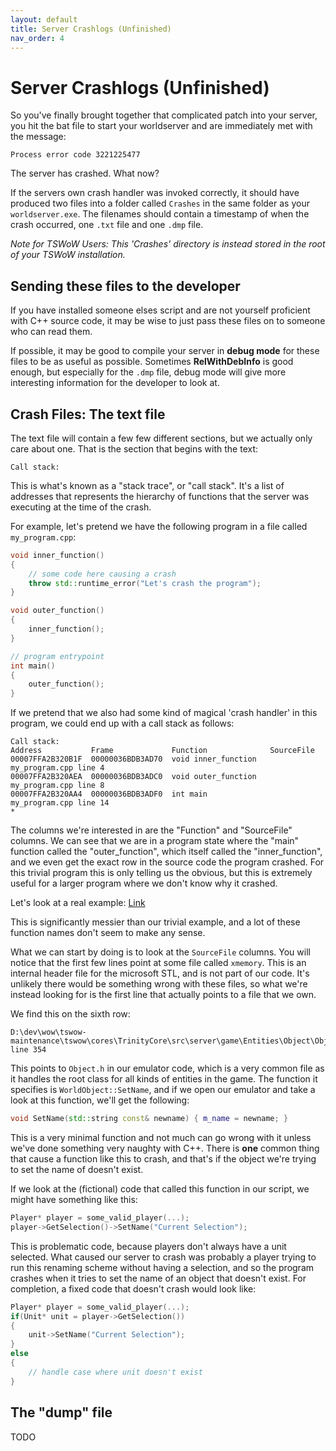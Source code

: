 ```yaml
---
layout: default
title: Server Crashlogs (Unfinished)
nav_order: 4
---
```


# Server Crashlogs (Unfinished)

So you've finally brought together that complicated patch into your server, you hit the bat file to start your worldserver and are immediately met with the message:

```
Process error code 3221225477
```

The server has crashed. What now?

If the servers own crash handler was invoked correctly, it should have produced two files into a folder called `Crashes` in the same folder as your `worldserver.exe`. The filenames should contain a timestamp of when the crash occurred, one `.txt` file and one `.dmp` file.

_Note for TSWoW Users: This 'Crashes' directory is instead stored in the root of your TSWoW installation._

## Sending these files to the developer

If you have installed someone elses script and are not yourself proficient with C++ source code, it may be wise to just pass these files on to someone who can read them.

If possible, it may be good to compile your server in **debug mode** for these files to be as useful as possible. Sometimes **RelWithDebInfo** is good enough, but especially for the `.dmp` file, debug mode will give more interesting information for the developer to look at.

## Crash Files: The text file

The text file will contain a few few different sections, but we actually only care about one. That is the section that begins with the text:

```
Call stack:
```

This is what's known as a "stack trace", or "call stack". It's a list of addresses that represents the hierarchy of functions that the server was executing at the time of the crash.

For example, let's pretend we have the following program in a file called `my_program.cpp`:

```c++
void inner_function()
{
    // some code here causing a crash
    throw std::runtime_error("Let's crash the program");
}

void outer_function()
{
    inner_function();
}

// program entrypoint
int main()
{
    outer_function();
}
```

If we pretend that we also had some kind of magical 'crash handler' in this program, we could end up with a call stack as follows:

```
Call stack:
Address           Frame             Function              SourceFile
00007FFA2B320B1F  00000036BDB3AD70  void inner_function   my_program.cpp line 4
00007FFA2B320AEA  00000036BDB3ADC0  void outer_function   my_program.cpp line 8
00007FFA2B320AA4  00000036BDB3ADF0  int main              my_program.cpp line 14
*
```

The columns we're interested in are the "Function" and "SourceFile" columns. We can see that we are in a program state where the "main" function called the "outer_function", which itself called the "inner_function", and we even get the exact row in the source code the program crashed. For this trivial program this is only telling us the obvious, but this is extremely useful for a larger program where we don't know why it crashed.

Let's look at a real example: [Link](./real_crashlog.txt)

This is significantly messier than our trivial example, and a lot of these function names don't seem to make any sense.

What we can start by doing is to look at the `SourceFile` columns. You will notice that the first few lines point at some file called `xmemory`. This is an internal header file for the microsoft STL, and is not part of our code. It's unlikely there would be something wrong with these files, so what we're instead looking for is the first line that actually points to a file that we own.

We find this on the sixth row:

```
D:\dev\wow\tswow-maintenance\tswow\cores\TrinityCore\src\server\game\Entities\Object\Object.h line 354
```

This points to `Object.h` in our emulator code, which is a very common file as it handles the root class for all kinds of entities in the game. The function it specifies is `WorldObject::SetName`, and if we open our emulator and take a look at this function, we'll get the following:

```c++
void SetName(std::string const& newname) { m_name = newname; }
```

This is a very minimal function and not much can go wrong with it unless we've done something very naughty with C++. There is **one** common thing that cause a function like this to crash, and that's if the object we're trying to set the name of doesn't exist.

If we look at the (fictional) code that called this function in our script, we might have something like this:

```c++
Player* player = some_valid_player(...);
player->GetSelection()->SetName("Current Selection");
```

This is problematic code, because players don't always have a unit selected. What caused our server to crash was probably a player trying to run this renaming scheme without having a selection, and so the program crashes when it tries to set the name of an object that doesn't exist. For completion, a fixed code that doesn't crash would look like:

```c++
Player* player = some_valid_player(...);
if(Unit* unit = player->GetSelection())
{
    unit->SetName("Current Selection");
}
else
{
    // handle case where unit doesn't exist
}
```

## The "dump" file

TODO